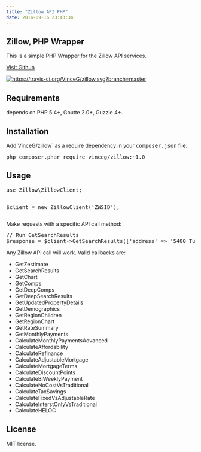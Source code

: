 ```yaml
---
title: "Zillow API PHP"
date: 2014-09-16 23:43:34
---
```


<div id="readme" class="blob instapaper_body"><article class="markdown-body entry-content">
<h1><a class="anchor" href="#zillow-php-wrapper" name="user-content-zillow-php-wrapper"></a>Zillow, PHP Wrapper</h1>
This is a simple PHP Wrapper for the Zillow API services.

<a href='https://github.com/VinceG/zillow' target='_blank'>Visit Github</a>

<a href="https://travis-ci.org/VinceG/zillow"><img style="max-width: 100%;" src="https://camo.githubusercontent.com/bf0d5b82529cd4e3f8c99edbf2c0f3dfc75837dd/68747470733a2f2f7472617669732d63692e6f72672f56696e6365472f7a696c6c6f772e7376673f6272616e63683d6d6173746572" alt="https://travis-ci.org/VinceG/zillow.svg?branch=master" data-canonical-src="https://travis-ci.org/VinceG/zillow.svg?branch=master" /></a>
<h2><a class="anchor" href="#requirements" name="user-content-requirements"></a>Requirements</h2>
depends on PHP 5.4+, Goutte 2.0+, Guzzle 4+.
<h2><a class="anchor" href="#installation" name="user-content-installation"></a>Installation</h2>
Add VinceG/zillow` as a require dependency in your <tt>composer.json</tt> file:
<pre>php composer.phar require vinceg/zillow:~1.0
</pre>
<h2><a class="anchor" href="#usage" name="user-content-usage"></a>Usage</h2>
<pre>use Zillow\ZillowClient;

$client = new ZillowClient('ZWSID');
</pre>
Make requests with a specific API call method:
<pre>// Run GetSearchResults
$response = $client-&gt;GetSearchResults(['address' =&gt; '5400 Tujunga Ave', 'citystatezip' =&gt; 'North Hollywood, CA 91601']);
</pre>
Any Zillow API call will work. Valid callbacks are:
<ul>
	<li>GetZestimate</li>
	<li>GetSearchResults</li>
	<li>GetChart</li>
	<li>GetComps</li>
	<li>GetDeepComps</li>
	<li>GetDeepSearchResults</li>
	<li>GetUpdatedPropertyDetails</li>
	<li>GetDemographics</li>
	<li>GetRegionChildren</li>
	<li>GetRegionChart</li>
	<li>GetRateSummary</li>
	<li>GetMonthlyPayments</li>
	<li>CalculateMonthlyPaymentsAdvanced</li>
	<li>CalculateAffordability</li>
	<li>CalculateRefinance</li>
	<li>CalculateAdjustableMortgage</li>
	<li>CalculateMortgageTerms</li>
	<li>CalculateDiscountPoints</li>
	<li>CalculateBiWeeklyPayment</li>
	<li>CalculateNoCostVsTraditional</li>
	<li>CalculateTaxSavings</li>
	<li>CalculateFixedVsAdjustableRate</li>
	<li>CalculateInterstOnlyVsTraditional</li>
	<li>CalculateHELOC</li>
</ul>
<h2><a class="anchor" href="#license" name="user-content-license"></a>License</h2>
MIT license.

</article></div>
